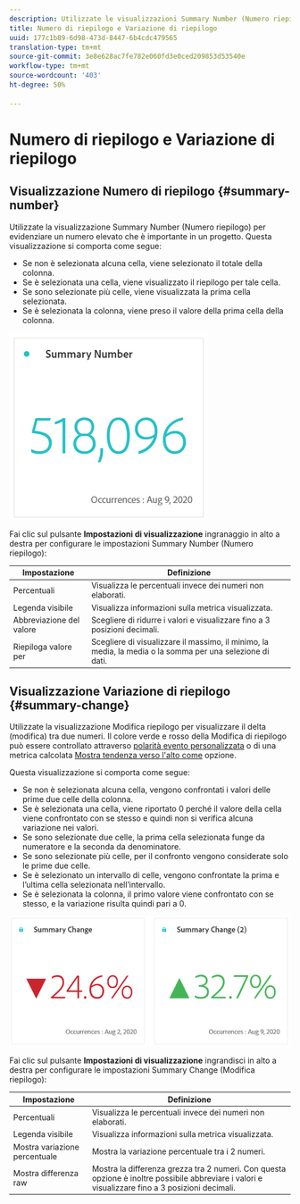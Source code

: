 ```yaml
---
description: Utilizzate le visualizzazioni Summary Number (Numero riepilogo) e Change (Modifica) per visualizzare punti dati importanti in un progetto.
title: Numero di riepilogo e Variazione di riepilogo
uuid: 177c1b89-6d98-473d-8447-6b4cdc479565
translation-type: tm+mt
source-git-commit: 3e8e628ac7fe782e060fd3e0ced209853d53540e
workflow-type: tm+mt
source-wordcount: '403'
ht-degree: 50%

---
```



# Numero di riepilogo e Variazione di riepilogo

## Visualizzazione Numero di riepilogo {#summary-number}

Utilizzate la visualizzazione Summary Number (Numero riepilogo) per evidenziare un numero elevato che è importante in un progetto. Questa visualizzazione si comporta come segue:

* Se non è selezionata alcuna cella, viene selezionato il totale della colonna.
* Se è selezionata una cella, viene visualizzato il riepilogo per tale cella.
* Se sono selezionate più celle, viene visualizzata la prima cella selezionata.
* Se è selezionata la colonna, viene preso il valore della prima cella della colonna.

![Numero di riepilogo](assets/summary-number.png)

Fai clic sul pulsante **Impostazioni di visualizzazione** ingranaggio in alto a destra per configurare le impostazioni Summary Number (Numero riepilogo):

| Impostazione | Definizione |
|--- |--- |
| Percentuali | Visualizza le percentuali invece dei numeri non elaborati. |
| Legenda visibile | Visualizza informazioni sulla metrica visualizzata. |
| Abbreviazione del valore | Scegliere di ridurre i valori e visualizzare fino a 3 posizioni decimali. |
| Riepiloga valore per | Scegliere di visualizzare il massimo, il minimo, la media, la media o la somma per una selezione di dati. |

## Visualizzazione Variazione di riepilogo {#summary-change}

Utilizzate la visualizzazione Modifica riepilogo per visualizzare il delta (modifica) tra due numeri. Il colore verde e rosso della Modifica di riepilogo può essere controllato attraverso [polarità evento personalizzata](https://docs.adobe.com/content/help/it-IT/analytics/admin/admin-tools/success-events/success-event.html) o di una metrica calcolata [Mostra tendenza verso l&#39;alto come](https://docs.adobe.com/content/help/it-IT/analytics/components/calculated-metrics/calcmetric-workflow/cm-build-metrics.html) opzione.

Questa visualizzazione si comporta come segue:

* Se non è selezionata alcuna cella, vengono confrontati i valori delle prime due celle della colonna.
* Se è selezionata una cella, viene riportato 0 perché il valore della cella viene confrontato con se stesso e quindi non si verifica alcuna variazione nei valori.
* Se sono selezionate due celle, la prima cella selezionata funge da numeratore e la seconda da denominatore.
* Se sono selezionate più celle, per il confronto vengono considerate solo le prime due celle.
* Se è selezionato un intervallo di celle, vengono confrontate la prima e l’ultima cella selezionata nell’intervallo.
* Se è selezionata la colonna, il primo valore viene confrontato con se stesso, e la variazione risulta quindi pari a 0.

![Variazione di riepilogo](assets/summary-change.png)

Fai clic sul pulsante **Impostazioni di visualizzazione** ingrandisci in alto a destra per configurare le impostazioni Summary Change (Modifica riepilogo):

| Impostazione | Definizione |
|--- |--- |
| Percentuali | Visualizza le percentuali invece dei numeri non elaborati. |
| Legenda visibile | Visualizza informazioni sulla metrica visualizzata. |
| Mostra variazione percentuale | Mostra la variazione percentuale tra i 2 numeri. |
| Mostra differenza raw | Mostra la differenza grezza tra 2 numeri. Con questa opzione è inoltre possibile abbreviare i valori e visualizzare fino a 3 posizioni decimali. |
